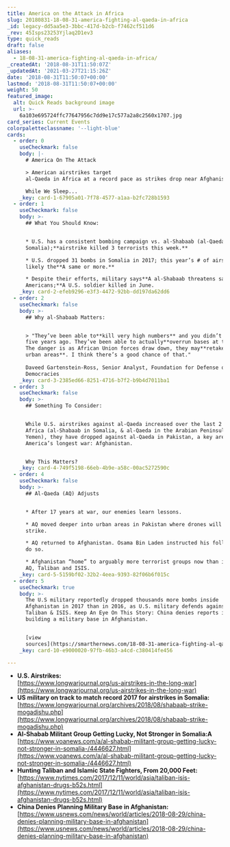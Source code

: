 ```yaml
---
title: America on the Attack in Africa
slug: 20180831-18-08-31-america-fighting-al-qaeda-in-africa
_id: legacy-dd5aa5e3-3bbc-417d-b2cb-f7462cf511d6
_rev: 45Isps23253Yjlaq2D1ev3
type: quick_reads
draft: false
aliases:
  - 18-08-31-america-fighting-al-qaeda-in-africa/
_createdAt: '2018-08-31T11:50:07Z'
_updatedAt: '2021-03-27T21:15:26Z'
date: '2018-08-31T11:50:07+00:00'
lastmod: '2018-08-31T11:50:07+00:00'
weight: 50
featured_image:
  alt: Quick Reads background image
  url: >-
    6a103e695724ffc77647956c7dd9e17c577a2a8c2560x1707.jpg
card_series: Current Events
colorpaletteclassname: '--light-blue'
cards:
  - order: 0
    useCheckmark: false
    body: |-
      # America On The Attack

      > American airstrikes target  
      al-Qaeda in Africa at a record pace as strikes drop near Afghanistan.

      While We Sleep...
    _key: card-1-67905a01-7f78-4577-a1aa-b2fc728b1593
  - order: 1
    useCheckmark: false
    body: >-
      ## What You Should Know:


      * U.S. has a consistent bombing campaign vs. al-Shabaab (al-Qaeda’s arm in
      Somalia);**airstrike killed 3 terrorists this week.**

      * U.S. dropped 31 bombs in Somalia in 2017; this year’s # of airstrikes
      likely the**A same or more.**

      * Despite their efforts, military says**A al-Shabaab threatens safety of
      Americans;**A U.S. soldier killed in June.
    _key: card-2-efeb9296-e3f3-4472-92bb-dd197da62dd6
  - order: 2
    useCheckmark: false
    body: >-
      ## Why al-Shabaab Matters:


      > "They’ve been able to**kill very high numbers** and you didn’t see that
      five years ago. They’ve been able to actually**overrun bases at times**.
      The danger is as African Union forces draw down, they may**retake major
      urban areas**. I think there’s a good chance of that."  
        
      Daveed Gartenstein-Ross, Senior Analyst, Foundation for Defense of
      Democracies
    _key: card-3-2385ed66-8251-4716-b7f2-b9b4d7011ba1
  - order: 3
    useCheckmark: false
    body: >-
      ## Something To Consider:


      While U.S. airstrikes against al-Qaeda increased over the last 2 years in
      Africa (al-Shabaab in Somalia, & al-Qaeda in the Arabian Peninsula in
      Yemen), they have dropped against al-Qaeda in Pakistan, a key area for
      America’s longest war: Afghanistan.


      Why This Matters?
    _key: card-4-749f5198-66eb-4b9e-a58c-00ac5272590c
  - order: 4
    useCheckmark: false
    body: >-
      ## Al-Qaeda (AQ) Adjusts


      * After 17 years at war, our enemies learn lessons.

      * AQ moved deeper into urban areas in Pakistan where drones will not
      strike.

      * AQ returned to Afghanistan. Osama Bin Laden instructed his followers to
      do so.

      * Afghanistan “home” to arguably more terrorist groups now than in 2001:
      AQ, Taliban and ISIS.
    _key: card-5-5159bf02-32b2-4eea-9393-82f06b6f015c
  - order: 5
    useCheckmark: true
    body: >-
      The U.S military reportedly dropped thousands more bombs inside
      Afghanistan in 2017 than in 2016, as U.S. military defends against the
      Taliban & ISIS. Keep An Eye On This Story: China denies reports its
      building a military base in Afghanistan.


      [view
      sources](https://smarthernews.com/18-08-31-america-fighting-al-qaeda-in-africa/)
    _key: card-10-e9000020-97fb-46b3-a4cd-c380414fe456

---
```

* **U.S. Airstrikes:**  
[https://www.longwarjournal.org/us-airstrikes-in-the-long-war](https://www.longwarjournal.org/us-airstrikes-in-the-long-war)
* **US military on track to match record 2017 for airstrikes in Somalia:**  
[https://www.longwarjournal.org/archives/2018/08/shabaab-strike-mogadishu.php](https://www.longwarjournal.org/archives/2018/08/shabaab-strike-mogadishu.php)
* **Al-Shabab Militant Group Getting Lucky, Not Stronger in Somalia:A**  
[https://www.voanews.com/a/al-shabab-militant-group-getting-lucky-not-stronger-in-somalia-/4446627.html](https://www.voanews.com/a/al-shabab-militant-group-getting-lucky-not-stronger-in-somalia-/4446627.html)
* **Hunting Taliban and Islamic State Fighters, From 20,000 Feet:**  
[https://www.nytimes.com/2017/12/11/world/asia/taliban-isis-afghanistan-drugs-b52s.html](https://www.nytimes.com/2017/12/11/world/asia/taliban-isis-afghanistan-drugs-b52s.html)
* **China Denies Planning Military Base in Afghanistan:**  
[https://www.usnews.com/news/world/articles/2018-08-29/china-denies-planning-military-base-in-afghanistan](https://www.usnews.com/news/world/articles/2018-08-29/china-denies-planning-military-base-in-afghanistan)